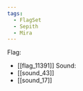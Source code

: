 ```yaml
---
tags:
  - FlagSet
  - Sepith
  - Mira
---
```

Flag:
- [[flag_11391]]
Sound:
- [[sound_43]]
- [[sound_17]]
